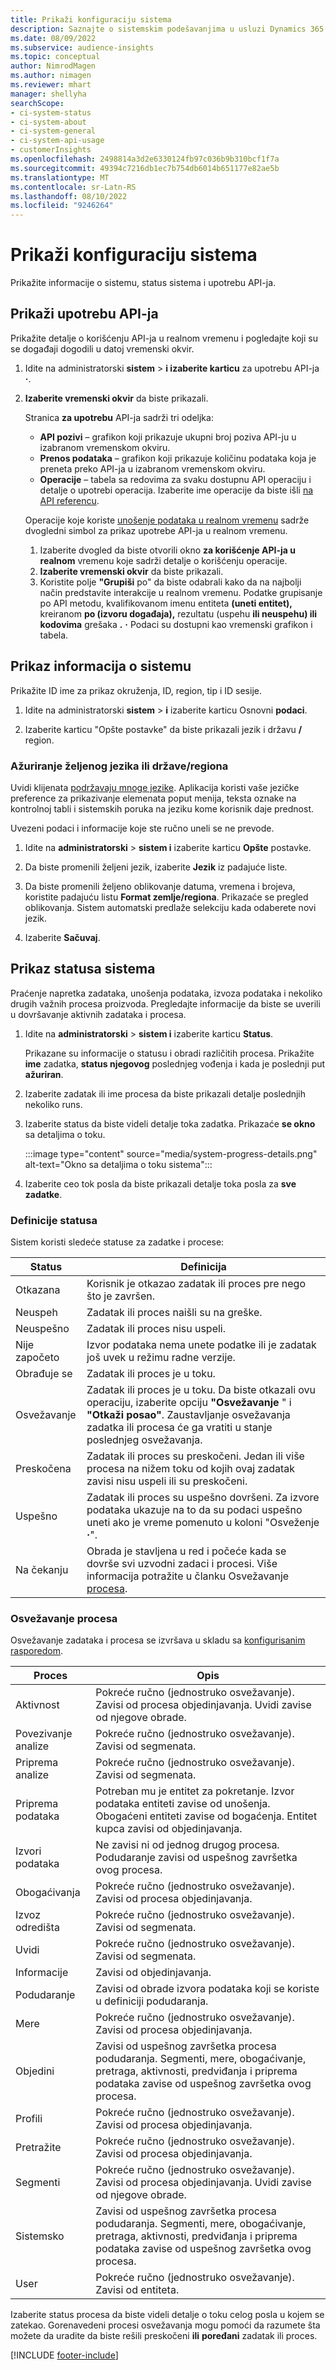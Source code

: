 ```yaml
---
title: Prikaži konfiguraciju sistema
description: Saznajte o sistemskim podešavanjima u usluzi Dynamics 365 Customer Insights.
ms.date: 08/09/2022
ms.subservice: audience-insights
ms.topic: conceptual
author: NimrodMagen
ms.author: nimagen
ms.reviewer: mhart
manager: shellyha
searchScope:
- ci-system-status
- ci-system-about
- ci-system-general
- ci-system-api-usage
- customerInsights
ms.openlocfilehash: 2498814a3d2e6330124fb97c036b9b310bcf1f7a
ms.sourcegitcommit: 49394c7216db1ec7b754db6014b651177e82ae5b
ms.translationtype: MT
ms.contentlocale: sr-Latn-RS
ms.lasthandoff: 08/10/2022
ms.locfileid: "9246264"
---
```

# <a name="view-system-configuration"></a>Prikaži konfiguraciju sistema

Prikažite informacije o sistemu, status sistema i upotrebu API-ja.

## <a name="view-api-usage"></a>Prikaži upotrebu API-ja

Prikažite detalje o korišćenju API-ja u realnom vremenu i pogledajte koji su se događaji dogodili u datoj vremenski okvir.

1. Idite na administratorski **sistem** > **i izaberite karticu** za upotrebu API-ja **·**.

1. **Izaberite vremenski okvir** da biste prikazali.

   Stranica **za upotrebu** API-ja sadrži tri odeljka:

   - **API pozivi** – grafikon koji prikazuje ukupni broj poziva API-ju u izabranom vremenskom okviru.
   - **Prenos podataka** – grafikon koji prikazuje količinu podataka koja je preneta preko API-ja u izabranom vremenskom okviru.
   - **Operacije** – tabela sa redovima za svaku dostupnu API operaciju i detalje o upotrebi operacija. Izaberite ime operacije da biste išli [na API referencu](https://developer.ci.ai.dynamics.com/api-details#api=CustomerInsights&operation=Get-all-instances).

   Operacije koje koriste [unošenje podataka u realnom vremenu](real-time-data-ingestion.md) sadrže dvogledni simbol za prikaz upotrebe API-ja u realnom vremenu.

   1. Izaberite dvogled da biste otvorili okno **za korišćenje API-ja u realnom** vremenu koje sadrži detalje o korišćenju operacije.
   1. **Izaberite vremenski okvir** da biste prikazali.
   1. Koristite polje **"Grupiši** po" da biste odabrali kako da na najbolji način predstavite interakcije u realnom vremenu. Podatke grupisanje po API metodu, kvalifikovanom imenu entiteta **(uneti entitet),** kreiranom **po (izvoru događaja),** rezultatu (uspehu **ili neuspehu) ili kodovima** grešaka **.** **·** Podaci su dostupni kao vremenski grafikon i tabela.

## <a name="view-system-information"></a>Prikaz informacija o sistemu

Prikažite ID ime za prikaz okruženja, ID, region, tip i ID sesije.

1. Idite na administratorski **sistem** > **i** izaberite karticu Osnovni **podaci**.

1. Izaberite karticu "Opšte postavke" da biste prikazali jezik i državu **/** region.

### <a name="update-preferred-language-or-countryregion"></a>Ažuriranje željenog jezika ili države/regiona

Uvidi klijenata [podržavaju mnoge jezike](/dynamics365/get-started/availability). Aplikacija koristi vaše jezičke preference za prikazivanje elemenata poput menija, teksta oznake na kontrolnoj tabli i sistemskih poruka na jeziku kome korisnik daje prednost.

Uvezeni podaci i informacije koje ste ručno uneli se ne prevode.

1. Idite na **administratorski** > **sistem i** izaberite karticu **Opšte** postavke.

1. Da biste promenili željeni jezik, izaberite **Jezik** iz padajuće liste.

1. Da biste promenili željeno oblikovanje datuma, vremena i brojeva, koristite padajuću listu **Format zemlje/regiona**. Prikazaće se pregled oblikovanja. Sistem automatski predlaže selekciju kada odaberete novi jezik.

1. Izaberite **Sačuvaj**.

## <a name="view-system-status"></a>Prikaz statusa sistema

Praćenje napretka zadataka, unošenja podataka, izvoza podataka i nekoliko drugih važnih procesa proizvoda. Pregledajte informacije da biste se uverili u dovršavanje aktivnih zadataka i procesa.

1. Idite na **administratorski** > **sistem i** izaberite karticu **Status**.

   Prikazane su informacije o statusu i obradi različitih procesa. Prikažite **ime** zadatka, **status njegovog** poslednjeg vođenja i kada je poslednji put **ažuriran**.

1. Izaberite zadatak ili ime procesa da biste prikazali detalje poslednjih nekoliko runs.

1. Izaberite status da biste videli detalje toka zadatka. Prikazaće **se okno** sa detaljima o toku.

   :::image type="content" source="media/system-progress-details.png" alt-text="Okno sa detaljima o toku sistema":::

1. Izaberite ceo tok posla da biste prikazali detalje toka posla za **sve zadatke**.

### <a name="status-definitions"></a>Definicije statusa

Sistem koristi sledeće statuse za zadatke i procese:

|Status  |Definicija  |
|---------|---------|
|Otkazana |Korisnik je otkazao zadatak ili proces pre nego što je završen.   |
|Neuspeh   |Zadatak ili proces naišli su na greške.         |
|Neuspešno  |Zadatak ili proces nisu uspeli.  |
|Nije započeto   |Izvor podataka nema unete podatke ili je zadatak još uvek u režimu radne verzije.         |
|Obrađuje se  |Zadatak ili proces je u toku.  |
|Osvežavanje    |Zadatak ili proces je u toku. Da biste otkazali ovu operaciju, izaberite opciju **"Osvežavanje** " i **"Otkaži posao"**. Zaustavljanje osvežavanja zadatka ili procesa će ga vratiti u stanje poslednjeg osvežavanja.       |
|Preskočena  |Zadatak ili proces su preskočeni. Jedan ili više procesa na nižem toku od kojih ovaj zadatak zavisi nisu uspeli ili su preskočeni.|
|Uspešno  |Zadatak ili proces su uspešno dovršeni. Za izvore podataka ukazuje na to da su podaci uspešno uneti ako je vreme pomenuto u koloni "Osveženje **·**".|
|Na čekanju | Obrada je stavljena u red i počeće kada se dovrše svi uzvodni zadaci i procesi. Više informacija potražite u članku Osvežavanje [procesa](#refresh-processes).|

### <a name="refresh-processes"></a>Osvežavanje procesa

Osvežavanje zadataka i procesa se izvršava u skladu sa [konfigurisanim rasporedom](schedule-refresh.md).

|Proces  |Opis  |
|---------|---------|
|Aktivnost  |Pokreće ručno (jednostruko osvežavanje). Zavisi od procesa objedinjavanja. Uvidi zavise od njegove obrade.|
|Povezivanje analize |Pokreće ručno (jednostruko osvežavanje). Zavisi od segmenata.  |
|Priprema analize |Pokreće ručno (jednostruko osvežavanje). Zavisi od segmenata.  |
|Priprema podataka   |Potreban mu je entitet za pokretanje. Izvor podataka entiteti zavise od unošenja. Obogaćeni entiteti zavise od bogaćenja. Entitet kupca zavisi od objedinjavanja.  |
|Izvori podataka   |Ne zavisi ni od jednog drugog procesa. Podudaranje zavisi od uspešnog završetka ovog procesa.  |
|Obogaćivanja   |Pokreće ručno (jednostruko osvežavanje). Zavisi od procesa objedinjavanja. |
|Izvoz odredišta |Pokreće ručno (jednostruko osvežavanje). Zavisi od segmenata.  |
|Uvidi |Pokreće ručno (jednostruko osvežavanje). Zavisi od segmenata.  |
|Informacije   |Zavisi od objedinjavanja.   |
|Podudaranje |Zavisi od obrade izvora podataka koji se koriste u definiciji podudaranja.      |
|Mere  |Pokreće ručno (jednostruko osvežavanje). Zavisi od procesa objedinjavanja.  |
|Objedini   |Zavisi od uspešnog završetka procesa podudaranja. Segmenti, mere, obogaćivanje, pretraga, aktivnosti, predviđanja i priprema podataka zavise od uspešnog završetka ovog procesa.   |
|Profili   |Pokreće ručno (jednostruko osvežavanje). Zavisi od procesa objedinjavanja. |
|Pretražite   |Pokreće ručno (jednostruko osvežavanje). Zavisi od procesa objedinjavanja. |
|Segmenti  |Pokreće ručno (jednostruko osvežavanje). Zavisi od procesa objedinjavanja. Uvidi zavise od njegove obrade.|
|Sistemsko   |Zavisi od uspešnog završetka procesa podudaranja. Segmenti, mere, obogaćivanje, pretraga, aktivnosti, predviđanja i priprema podataka zavise od uspešnog završetka ovog procesa.   |
|User  |Pokreće ručno (jednostruko osvežavanje). Zavisi od entiteta.  |

Izaberite status procesa da biste videli detalje o toku celog posla u kojem se zatekao. Gorenavedeni procesi osvežavanja mogu pomoći da razumete šta možete da uradite da biste rešili preskočeni **ili** **poređani** zadatak ili proces.


[!INCLUDE [footer-include](includes/footer-banner.md)]
